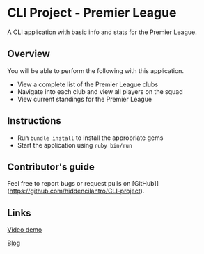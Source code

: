 # CLI Project - Premier League

A CLI application with basic info and stats for the Premier League.

## Overview

You will be able to perform the following with this application.
- View a complete list of the Premier League clubs
- Navigate into each club and view all players on the squad
- View current standings for the Premier League

## Instructions
- Run `bundle install` to install the appropriate gems
- Start the application using `ruby bin/run`

## Contributor's guide
Feel free to report bugs or request pulls on [GitHub]](https://github.com/hiddencilantro/CLI-project).

## Links
[Video demo](https://vimeo.com/472315274)

[Blog](https://dev.to/hiddencilantro/ruby-cli-application-scraping-object-relationships-and-single-source-of-truth-2ni4)